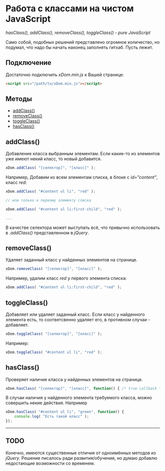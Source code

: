 # Работа с классами на чистом JavaScript

*hasClass(), addClass(), removeClass(), toggleClass() - pure JavaScript*

Само собой, подобных решений представлено огромное количество, но подумал, что надо бы начать наконец заполнять гитхаб. Пусть лежит.

## Подключение

Достаточно подключить *xDom.min.js* к Вашей странице:

```html
<script src="/path/to/xDom.min.js"></script>
```

## Методы

  - [addClass()](#addClass)
  - [removeClass()](#removeClass)
  - [toggleClass()](#toggleClass)
  - [hasClass()](#hasClass)

## <a name='addClass'>addClass()</a>

Добавление класса выбранным элементам. Если какие-то из элементов уже имеют некий класс, то новый добавится. 


```javascript
xDom.addClass( "[селектор]", "[класс]" );
```
Например, Добавим ко всем элементам списка, в блоке с *id="content"*, класс *red*:

```javascript
xDom.addClass( "#content ul li", "red" );

// или только к первому элементу списка

xDom.addClass( "#content ul li:first-child", "red" );

...
```
В качестве селектора может выступать всё, что привычно использовать в *.addClass()* представленном в *jQuery*.

## <a name='removeClass'>removeClass()</a>

Удаляет заданный класс у найденных элементов на странице.

```javascript
xDom.removeClass( "[селектор]", "[класс]" );
```
Например, удалим класс *red* у первого элемента списка:

```javascript
xDom.addClass( "#content ul li:first-child", "red" );
```

## <a name='toggleClass'>toggleClass()</a>

Добавляет или удаляет заданный класс. Если класс у найденного элемента есть, то соответсвенно удаляет его, в противном случаи - добавляет.

```javascript
xDom.toggleClass( "[селектор]", "[класс]" );
```
Например:

```javascript
xDom.toggleClass( "#content ul li", "red" );
```

## <a name='hasClass'>hasClass()</a>

Проверяет наличие класса у найденных элементов на странице.

```javascript
xDom.hasClass( "[селектор]", "[класс]", function() { /* true callback */ } );
```

В случаи наличия у найденного элемента требуемого класса, можно совершить некие действия. Например

```javascript
xDom.hasClass( "#content ul li", "green", function() {
	console.log( "Есть такой класс" );
});
```
-----
## TODO

Конечно, имеются существенные отличия от одноимённых методов из *jQuery*. Решение писалось ради развития/обучения, но думаю добавлю недостающие возможности со временем.
